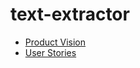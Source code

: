 # text-extractor

- [Product Vision](https://github.com/sabinadayanova/text-extractor/product_vision.md)
- [User Stories](https://github.com/sabinadayanova/text-extractor/user_stories.md)
